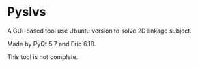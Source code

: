 Pyslvs
===

A GUI-based tool use Ubuntu version to solve 2D linkage subject.

Made by PyQt 5.7 and Eric 6.18.

This tool is not complete.
